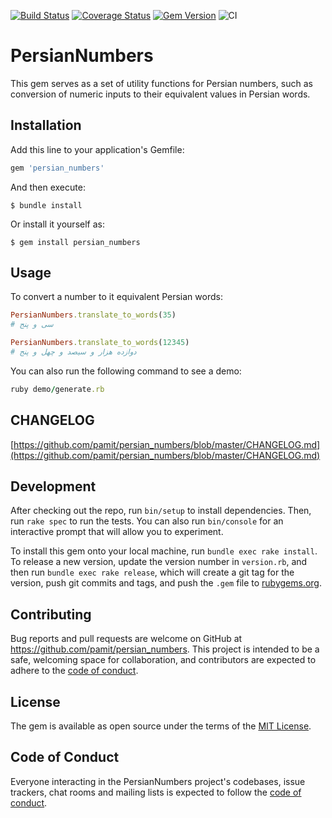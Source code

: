 [![Build Status](https://travis-ci.org/pamit/persian_numbers.svg?branch=master)](https://travis-ci.org/pamit/persian_numbers)
[![Coverage Status](https://coveralls.io/repos/github/pamit/persian_numbers/badge.svg?branch=master)](https://coveralls.io/github/pamit/persian_numbers?branch=master)
[![Gem Version](https://badge.fury.io/rb/persian_numbers.svg)](https://badge.fury.io/rb/persian_numbers)
![CI](https://github.com/pamit/persian_numbers/workflows/CI/badge.svg?branch=master)

# PersianNumbers

This gem serves as a set of utility functions for Persian numbers, such as conversion of numeric inputs to their equivalent values in Persian words.


## Installation

Add this line to your application's Gemfile:

```ruby
gem 'persian_numbers'
```

And then execute:

    $ bundle install

Or install it yourself as:

    $ gem install persian_numbers


## Usage

To convert a number to it equivalent Persian words:

```ruby
PersianNumbers.translate_to_words(35)
# سی و پنج

PersianNumbers.translate_to_words(12345)
# دوازده هزار و سیصد و چهل و پنج
```

You can also run the following command to see a demo:

```ruby
ruby demo/generate.rb
```

## CHANGELOG

[https://github.com/pamit/persian_numbers/blob/master/CHANGELOG.md](https://github.com/pamit/persian_numbers/blob/master/CHANGELOG.md)


## Development

After checking out the repo, run `bin/setup` to install dependencies. Then, run `rake spec` to run the tests. You can also run `bin/console` for an interactive prompt that will allow you to experiment.

To install this gem onto your local machine, run `bundle exec rake install`. To release a new version, update the version number in `version.rb`, and then run `bundle exec rake release`, which will create a git tag for the version, push git commits and tags, and push the `.gem` file to [rubygems.org](https://rubygems.org).


## Contributing

Bug reports and pull requests are welcome on GitHub at https://github.com/pamit/persian_numbers. This project is intended to be a safe, welcoming space for collaboration, and contributors are expected to adhere to the [code of conduct](https://github.com/pamit/persian_numbers/blob/master/CODE_OF_CONDUCT.md).


## License

The gem is available as open source under the terms of the [MIT License](https://opensource.org/licenses/MIT).


## Code of Conduct

Everyone interacting in the PersianNumbers project's codebases, issue trackers, chat rooms and mailing lists is expected to follow the [code of conduct](https://github.com/pamit/persian_numbers/blob/master/CODE_OF_CONDUCT.md).

